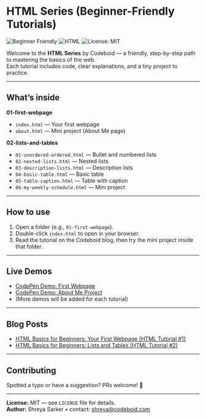 # HTML Series (Beginner-Friendly Tutorials)

![Beginner Friendly](https://img.shields.io/badge/Beginner-Friendly-brightgreen)
![HTML](https://img.shields.io/badge/HTML-5-orange)
![License: MIT](https://img.shields.io/badge/License-MIT-informational)

Welcome to the **HTML Series** by Codeboid — a friendly, step-by-step path to mastering the basics of the web.  
Each tutorial includes code, clear explanations, and a tiny project to practice.

---

## What’s inside
**01-first-webpage**
  - `index.html` — Your first webpage
  - `about.html` — Mini project (About Me page)

**02-lists-and-tables**
  - `01-unordered-ordered.html` — Bullet and numbered lists
  - `02-nested-lists.html` — Nested lists
  - `03-description-lists.html` — Description lists
  - `04-basic-table.html` — Basic table
  - `05-table-caption.html` — Table with caption
  - `06-my-weekly-schedule.html` — Mini project

---

## How to use
1. Open a folder (e.g., `01-first-webpage`).
2. Double-click `index.html` to open in your browser.
3. Read the tutorial on the Codeboid blog, then try the mini project inside that folder.

---

## Live Demos
- [CodePen Demo: First Webpage](https://codepen.io/Codeboid/pen/LEpKZqL)
- [CodePen Demo: About Me Project](https://codepen.io/Codeboid/pen/qEOzNgm)
- (More demos will be added for each tutorial)

---

## Blog Posts
- [HTML Basics for Beginners: Your First Webpage (HTML Tutorial #1)](https://codeboid.com/html-basics-for-beginners-your-first-webpage)
- [HTML Basics for Beginners: Lists and Tables (HTML Tutorial #2)](https://codeboid.com/html-basics-for-beginners-lists-and-tables)

---

## Contributing
Spotted a typo or have a suggestion? PRs welcome! 🙌

---

**License:** MIT — see `LICENSE` file for details.  
**Author:** Shreya Sarker • contact: shreya@codeboid.com
